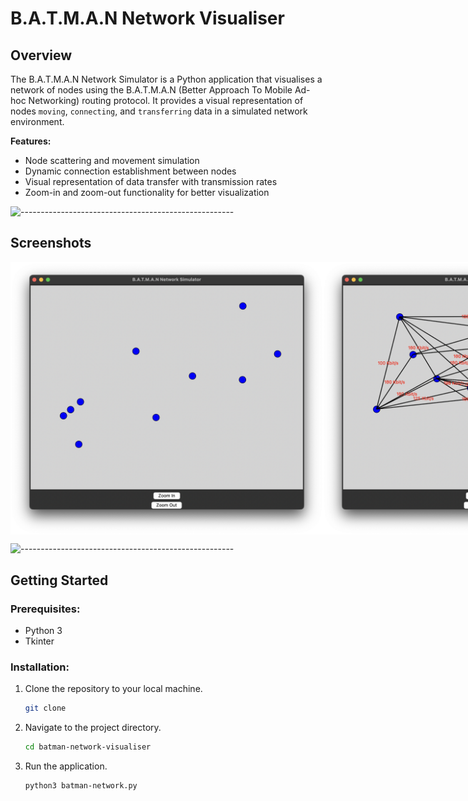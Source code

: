# B.A.T.M.A.N Network Visualiser

## Overview
The B.A.T.M.A.N Network Simulator is a Python application that visualises a network of nodes using the B.A.T.M.A.N (Better Approach To Mobile Ad-hoc Networking) routing protocol. It provides a visual representation of nodes `moving`, `connecting`, and `transferring` data in a simulated network environment.

**Features:**

- Node scattering and movement simulation
- Dynamic connection establishment between nodes
- Visual representation of data transfer with transmission rates
- Zoom-in and zoom-out functionality for better visualization

![-----------------------------------------------------](https://raw.githubusercontent.com/andreasbm/readme/master/assets/lines/rainbow.png)

## Screenshots

<div style="display:flex;">
    <img src="image-1.png" alt="Screenshot 1" width="500"/>
    <img src="image-2.png" alt="Screenshot 2" width="500"/>
</div>

![-----------------------------------------------------](https://raw.githubusercontent.com/andreasbm/readme/master/assets/lines/rainbow.png)

## Getting Started

### Prerequisites:
- Python 3
- Tkinter

### Installation:
1. Clone the repository to your local machine.

   ```bash
   git clone 
   ```

2. Navigate to the project directory.

    ```bash
    cd batman-network-visualiser
    ```

3. Run the application.

    ```bash
    python3 batman-network.py
    ```
    

